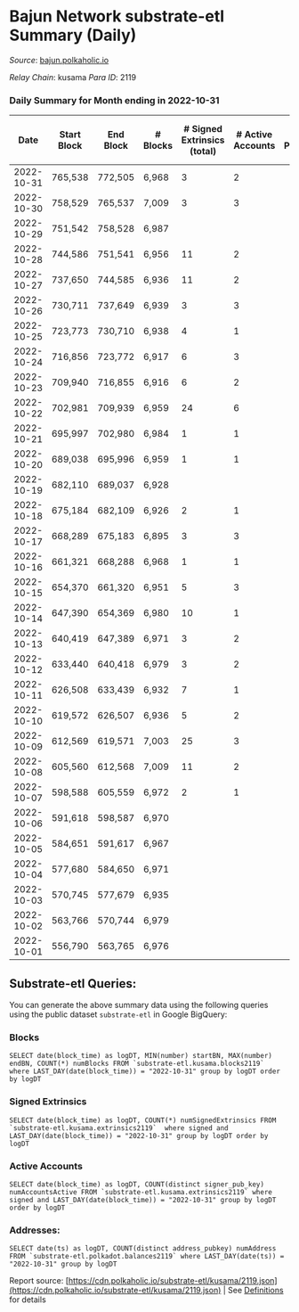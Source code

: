 # Bajun Network substrate-etl Summary (Daily)

_Source_: [bajun.polkaholic.io](https://bajun.polkaholic.io)

*Relay Chain*: kusama
*Para ID*: 2119



### Daily Summary for Month ending in 2022-10-31


| Date | Start Block | End Block | # Blocks | # Signed Extrinsics (total) | # Active Accounts | # Passive | # New | # Addresses with Balances | # Events | # Transfers | # XCM Transfers In | # XCM Transfers Out |
| ---- | ----------- | --------- | -------- | --------------------------- | ----------------- | --------- | ----- | ------------------------- | -------- | ----------- | ------------------ | ------------------- |
| 2022-10-31 | 765,538 | 772,505 | 6,968  | 3 | 2 |  |  | 3,285 | 13,958 | 1  |   |   |
| 2022-10-30 | 758,529 | 765,537 | 7,009  | 3 | 3 |  |  |  | 14,042 | 1  |   |   |
| 2022-10-29 | 751,542 | 758,528 | 6,987  |  |  |  |  |  | 13,981 |   |   |   |
| 2022-10-28 | 744,586 | 751,541 | 6,956  | 11 | 2 |  |  |  | 13,982 |   |   |   |
| 2022-10-27 | 737,650 | 744,585 | 6,936  | 11 | 2 |  |  |  | 13,948 | 3  |   |   |
| 2022-10-26 | 730,711 | 737,649 | 6,939  | 3 | 3 |  |  |  | 13,902 | 2  |   |   |
| 2022-10-25 | 723,773 | 730,710 | 6,938  | 4 | 1 |  |  |  | 13,907 | 2  |   |   |
| 2022-10-24 | 716,856 | 723,772 | 6,917  | 6 | 3 |  |  |  | 13,876 | 1  |   |   |
| 2022-10-23 | 709,940 | 716,855 | 6,916  | 6 | 2 |  |  |  | 13,872 |   |   |   |
| 2022-10-22 | 702,981 | 709,939 | 6,959  | 24 | 6 |  |  |  | 14,075 | 5  |   |   |
| 2022-10-21 | 695,997 | 702,980 | 6,984  | 1 | 1 |  |  |  | 13,980 | 1  |   |   |
| 2022-10-20 | 689,038 | 695,996 | 6,959  | 1 | 1 |  |  |  | 13,928 |   |   |   |
| 2022-10-19 | 682,110 | 689,037 | 6,928  |  |  |  |  |  | 13,860 |   |   |   |
| 2022-10-18 | 675,184 | 682,109 | 6,926  | 2 | 1 |  |  |  | 13,871 | 2  |   |   |
| 2022-10-17 | 668,289 | 675,183 | 6,895  | 3 | 3 |  |  |  | 13,816 | 2  |   |   |
| 2022-10-16 | 661,321 | 668,288 | 6,968  | 1 | 1 |  |  |  | 13,948 | 1  |   |   |
| 2022-10-15 | 654,370 | 661,320 | 6,951  | 5 | 3 |  |  |  | 13,943 | 3  |   |   |
| 2022-10-14 | 647,390 | 654,369 | 6,980  | 10 | 1 |  |  |  | 14,044 | 10  |   |   |
| 2022-10-13 | 640,419 | 647,389 | 6,971  | 3 | 2 |  |  |  | 13,968 | 2  |   |   |
| 2022-10-12 | 633,440 | 640,418 | 6,979  | 3 | 2 |  |  |  | 13,990 | 1  |   |   |
| 2022-10-11 | 626,508 | 633,439 | 6,932  | 7 | 1 |  |  |  | 13,913 | 2  |   |   |
| 2022-10-10 | 619,572 | 626,507 | 6,936  | 5 | 2 |  |  |  | 13,906 |   |   |   |
| 2022-10-09 | 612,569 | 619,571 | 7,003  | 25 | 3 |  |  |  | 19,977 | 1,153  |   |   |
| 2022-10-08 | 605,560 | 612,568 | 7,009  | 11 | 2 |  |  |  | 30,798 | 4,174  |   |   |
| 2022-10-07 | 598,588 | 605,559 | 6,972  | 2 | 1 |  |  |  | 13,964 | 1  |   |   |
| 2022-10-06 | 591,618 | 598,587 | 6,970  |  |  |  |  |  | 13,944 |   |   |   |
| 2022-10-05 | 584,651 | 591,617 | 6,967  |  |  |  |  |  | 13,938 |   |   |   |
| 2022-10-04 | 577,680 | 584,650 | 6,971  |  |  |  |  |  | 13,946 |   |   |   |
| 2022-10-03 | 570,745 | 577,679 | 6,935  |  |  |  |  |  | 13,873 |   |   |   |
| 2022-10-02 | 563,766 | 570,744 | 6,979  |  |  |  |  |  | 13,962 |   |   |   |
| 2022-10-01 | 556,790 | 563,765 | 6,976  |  |  |  |  |  | 13,956 |   |   |   |

## Substrate-etl Queries:
You can generate the above summary data using the following queries using the public dataset `substrate-etl` in Google BigQuery:


### Blocks
```
SELECT date(block_time) as logDT, MIN(number) startBN, MAX(number) endBN, COUNT(*) numBlocks FROM `substrate-etl.kusama.blocks2119`  where LAST_DAY(date(block_time)) = "2022-10-31" group by logDT order by logDT
```


### Signed Extrinsics
```
SELECT date(block_time) as logDT, COUNT(*) numSignedExtrinsics FROM `substrate-etl.kusama.extrinsics2119`  where signed and LAST_DAY(date(block_time)) = "2022-10-31" group by logDT order by logDT
```


### Active Accounts
```
SELECT date(block_time) as logDT, COUNT(distinct signer_pub_key) numAccountsActive FROM `substrate-etl.kusama.extrinsics2119` where signed and LAST_DAY(date(block_time)) = "2022-10-31" group by logDT order by logDT
```


### Addresses:
```
SELECT date(ts) as logDT, COUNT(distinct address_pubkey) numAddress FROM `substrate-etl.polkadot.balances2119` where LAST_DAY(date(ts)) = "2022-10-31" group by logDT
```



Report source: [https://cdn.polkaholic.io/substrate-etl/kusama/2119.json](https://cdn.polkaholic.io/substrate-etl/kusama/2119.json) | See [Definitions](/DEFINITIONS.md) for details

